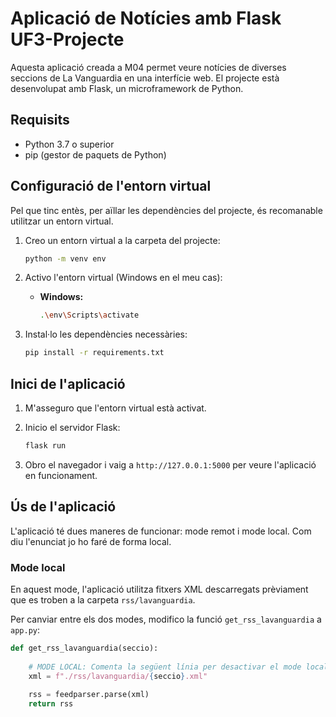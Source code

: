 # Aplicació de Notícies amb Flask UF3-Projecte

Aquesta aplicació creada a M04 permet veure notícies de diverses seccions de La Vanguardia en una interfície web. El projecte està desenvolupat amb Flask, un microframework de Python.

## Requisits

- Python 3.7 o superior
- pip (gestor de paquets de Python)

## Configuració de l'entorn virtual

Pel que tinc entès, per aïllar les dependències del projecte, és recomanable utilitzar un entorn virtual.

1. Creo un entorn virtual a la carpeta del projecte:

    ```bash
    python -m venv env
    ```

2. Activo l'entorn virtual (Windows en el meu cas):

    - **Windows:**

        ```bash
        .\env\Scripts\activate
        ```

3. Instal·lo les dependències necessàries:

    ```bash
    pip install -r requirements.txt
    ```

## Inici de l'aplicació

1. M'asseguro que l'entorn virtual està activat.
2. Inicio el servidor Flask:

    ```bash
    flask run
    ```

3. Obro el navegador i vaig a `http://127.0.0.1:5000` per veure l'aplicació en funcionament.

## Ús de l'aplicació

L'aplicació té dues maneres de funcionar: mode remot i mode local. Com diu l'enunciat jo ho faré de forma local.


### Mode local

En aquest mode, l'aplicació utilitza fitxers XML descarregats prèviament que es troben a la carpeta `rss/lavanguardia`.

Per canviar entre els dos modes, modifico la funció `get_rss_lavanguardia` a `app.py`:

```python
def get_rss_lavanguardia(seccio):
    
    # MODE LOCAL: Comenta la següent línia per desactivar el mode local
    xml = f"./rss/lavanguardia/{seccio}.xml"
    
    rss = feedparser.parse(xml)
    return rss
```
